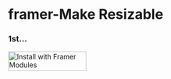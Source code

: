 # framer-Make Resizable

### 1st...

<a href='https://open.framermodules.com/Bidirectional Cycle'>
    <img alt='Install with Framer Modules'
    src='https://www.framermodules.com/assets/badge@2x.png' width='160' height='40' /></a>
    
    
